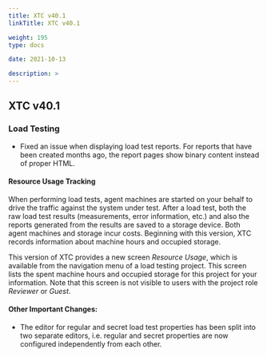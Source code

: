 ```yaml
---
title: XTC v40.1
linkTitle: XTC v40.1

weight: 195
type: docs

date: 2021-10-13

description: >
---
```


## XTC v40.1



### Load Testing
- Fixed an issue when displaying load test reports. For reports that have been created months ago, the report pages show binary content instead of proper HTML.

#### Resource Usage Tracking
When performing load tests, agent machines are started on your behalf to drive the traffic against the system under test. After a load test, both the raw load test results (measurements, error information, etc.) and also the reports generated from the results are saved to a storage device. Both agent machines and storage incur costs. Beginning with this version, XTC records information about machine hours and occupied storage.

This version of XTC provides a new screen *Resource Usage*, which is available from the navigation menu of a load testing project. This screen lists the spent machine hours and occupied storage for this project for your information. Note that this screen is not visible to users with the project role *Reviewer* or *Guest*.

#### Other Important Changes: 
- The editor for regular and secret load test properties has been split into two separate editors, i.e. regular and secret properties are now configured independently from each other.
